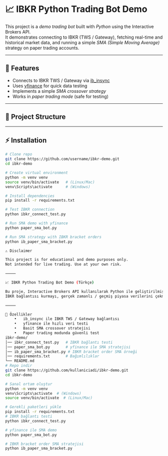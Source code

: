 # 📈 IBKR Python Trading Bot Demo

This project is a *demo trading bot* built with *Python* using the Interactive Brokers API.  
It demonstrates connecting to IBKR (TWS / Gateway), fetching real-time and historical market data, and running a simple *SMA (Simple Moving Average)* strategy on paper trading accounts.

---

## 🚀 Features
- Connects to IBKR TWS / Gateway via [ib_insync](https://github.com/erdewit/ib_insync)
- Uses [yfinance](https://pypi.org/project/yfinance/) for quick data testing
- Implements a simple *SMA crossover strategy*
- Works in *paper trading mode* (safe for testing)

---

## 📂 Project Structure
---

## ⚡ Installation
```bash
# Clone repo
git clone https://github.com/username/ibkr-demo.git
cd ibkr-demo

# Create virtual environment
python -m venv venv
source venv/bin/activate   # (Linux/Mac)
venv\Scripts\activate      # (Windows)

# Install dependencies
pip install -r requirements.txt

# Test IBKR connection
python ibkr_connect_test.py

# Run SMA demo with yfinance
python paper_sma_bot.py

# Run SMA strategy with IBKR bracket orders
python ib_paper_sma_bracket.py

⚠ Disclaimer

This project is for educational and demo purposes only.
Not intended for live trading. Use at your own risk.

⸻

📈 IBKR Python Trading Bot Demo (Türkçe)

Bu proje, Interactive Brokers API kullanılarak Python ile geliştirilmiş bir otomatik al-sat botu demosudur.
IBKR bağlantısı kurmayı, gerçek zamanlı / geçmiş piyasa verilerini çekmeyi ve basit bir SMA stratejisi ile paper trading ortamında işlem yapmayı gösterir.

⸻

🚀 Özellikler
	•	ib_insync ile IBKR TWS / Gateway bağlantısı
	•	yfinance ile hızlı veri testi
	•	Basit SMA crossover stratejisi
	•	Paper trading modunda güvenli test
ibkr-demo/
│── ibkr_connect_test.py   # IBKR bağlantı testi
│── paper_sma_bot.py       # yfinance ile SMA stratejisi
│── ib_paper_sma_bracket.py # IBKR bracket order SMA örneği
│── requirements.txt       # Bağımlılıklar
└── README.md
# Repo indir
git clone https://github.com/kullaniciadi/ibkr-demo.git
cd ibkr-demo

# Sanal ortam oluştur
python -m venv venv
venv\Scripts\activate  # (Windows)
source venv/bin/activate  # (Linux/Mac)

# Gerekli paketleri yükle
pip install -r requirements.txt
# IBKR bağlantı testi
python ibkr_connect_test.py

# yfinance ile SMA demo
python paper_sma_bot.py

# IBKR bracket order SMA stratejisi
python ib_paper_sma_bracket.py




